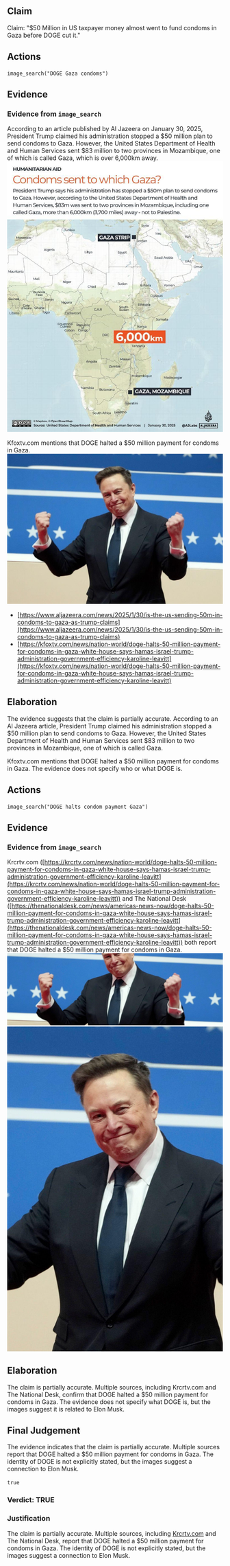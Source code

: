 ## Claim
Claim: "$50 Million in US taxpayer money almost went to fund condoms in Gaza before DOGE cut it."

## Actions
```
image_search("DOGE Gaza condoms")
```

## Evidence
### Evidence from `image_search`
According to an article published by Al Jazeera on January 30, 2025, President Trump claimed his administration stopped a $50 million plan to send condoms to Gaza. However, the United States Department of Health and Human Services sent $83 million to two provinces in Mozambique, one of which is called Gaza, which is over 6,000km away. ![image 6967](media/2025-08-29_21-12-1756501941-906343.jpg)

Kfoxtv.com mentions that DOGE halted a $50 million payment for condoms in Gaza. ![image 6968](media/2025-08-29_21-12-1756501942-323448.jpg)

*   [https://www.aljazeera.com/news/2025/1/30/is-the-us-sending-50m-in-condoms-to-gaza-as-trump-claims](https://www.aljazeera.com/news/2025/1/30/is-the-us-sending-50m-in-condoms-to-gaza-as-trump-claims)
*   [https://kfoxtv.com/news/nation-world/doge-halts-50-million-payment-for-condoms-in-gaza-white-house-says-hamas-israel-trump-administration-government-efficiency-karoline-leavitt](https://kfoxtv.com/news/nation-world/doge-halts-50-million-payment-for-condoms-in-gaza-white-house-says-hamas-israel-trump-administration-government-efficiency-karoline-leavitt)


## Elaboration
The evidence suggests that the claim is partially accurate. According to an Al Jazeera article, President Trump claimed his administration stopped a $50 million plan to send condoms to Gaza. However, the United States Department of Health and Human Services sent $83 million to two provinces in Mozambique, one of which is called Gaza.

Kfoxtv.com mentions that DOGE halted a $50 million payment for condoms in Gaza. The evidence does not specify who or what DOGE is.


## Actions
```
image_search("DOGE halts condom payment Gaza")
```

## Evidence
### Evidence from `image_search`
Krcrtv.com ([https://krcrtv.com/news/nation-world/doge-halts-50-million-payment-for-condoms-in-gaza-white-house-says-hamas-israel-trump-administration-government-efficiency-karoline-leavitt](https://krcrtv.com/news/nation-world/doge-halts-50-million-payment-for-condoms-in-gaza-white-house-says-hamas-israel-trump-administration-government-efficiency-karoline-leavitt)) and The National Desk ([https://thenationaldesk.com/news/americas-news-now/doge-halts-50-million-payment-for-condoms-in-gaza-white-house-says-hamas-israel-trump-administration-government-efficiency-karoline-leavitt](https://thenationaldesk.com/news/americas-news-now/doge-halts-50-million-payment-for-condoms-in-gaza-white-house-says-hamas-israel-trump-administration-government-efficiency-karoline-leavitt)) both report that DOGE halted a $50 million payment for condoms in Gaza. ![image 7914](media/2025-08-29_22-14-1756505656-664261.jpg) ![image 7915](media/2025-08-29_22-14-1756505657-119544.jpg)


## Elaboration
The claim is partially accurate. Multiple sources, including Krcrtv.com and The National Desk, confirm that DOGE halted a $50 million payment for condoms in Gaza. The evidence does not specify what DOGE is, but the images suggest it is related to Elon Musk.


## Final Judgement
The evidence indicates that the claim is partially accurate. Multiple sources report that DOGE halted a $50 million payment for condoms in Gaza. The identity of DOGE is not explicitly stated, but the images suggest a connection to Elon Musk.

`true`


### Verdict: TRUE

### Justification
The claim is partially accurate. Multiple sources, including [Krcrtv.com](https://krcrtv.com/news/nation-world/doge-halts-50-million-payment-for-condoms-in-gaza-white-house-says-hamas-israel-trump-administration-government-efficiency-karoline-leavitt) and The National Desk, report that DOGE halted a $50 million payment for condoms in Gaza. The identity of DOGE is not explicitly stated, but the images suggest a connection to Elon Musk.
